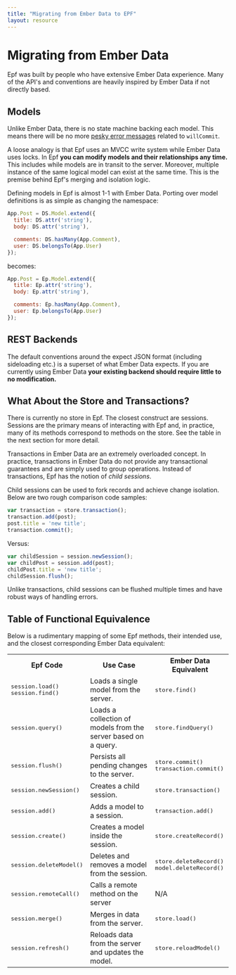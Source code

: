 ```yaml
---
title: "Migrating from Ember Data to EPF"
layout: resource
---
```


# Migrating from Ember Data

Epf was built by people who have extensive Ember Data experience. Many of the API's and conventions are heavily inspired by Ember Data if not directly based.

## Models

Unlike Ember Data, there is no state machine backing each model. This means there will be no more [pesky error messages](https://github.com/emberjs/data/issues/1024) related to `willCommit`.

A loose analogy is that Epf uses an MVCC write system while Ember Data uses locks. In Epf **you can modify models and their relationships any time.** This includes while models are in transit to the server. Moreover, multiple instance of the same logical model can exist at the same time. This is the premise behind Epf's merging and isolation logic.

Defining models in Epf is almost 1-1 with Ember Data. Porting over model definitions is as simple as changing the namespace:

```javascript
App.Post = DS.Model.extend({
  title: DS.attr('string'),
  body: DS.attr('string'),

  comments: DS.hasMany(App.Comment),
  user: DS.belongsTo(App.User)
});
```

becomes:

```javascript
App.Post = Ep.Model.extend({
  title: Ep.attr('string'),
  body: Ep.attr('string'),

  comments: Ep.hasMany(App.Comment),
  user: Ep.belongsTo(App.User)
});
```

## REST Backends

The default conventions around the expect JSON format (including sideloading etc.) is a superset of what Ember Data expects. If you are currently using Ember Data **your existing backend should require little to no modification.**

## What About the Store and Transactions?

There is currently no store in Epf. The closest construct are sessions. Sessions are the primary means of interacting with Epf and, in practice, many of its methods correspond to methods on the store. See the table in the next section for more detail.

Transactions in Ember Data are an extremely overloaded concept. In practice, transactions in Ember Data do not provide any transactional guarantees and are simply used to group operations. Instead of transactions, Epf has the notion of *child sessions*.

Child sessions can be used to fork records and achieve change isolation. Below are two rough comparison code samples:

```javascript
var transaction = store.transaction();
transaction.add(post);
post.title = 'new title';
transaction.commit();
```

Versus:

```javascript
var childSession = session.newSession();
var childPost = session.add(post);
childPost.title = 'new title';
childSession.flush();
```

Unlike transactions, child sessions can be flushed multiple times and have robust ways of handling errors.

## Table of Functional Equivalence

Below is a rudimentary mapping of some Epf methods, their intended use, and the closest corresponding Ember Data equivalent:


<table class="mappings">
<tr>
<th>Epf Code</th>
<th>Use Case</th>
<th>Ember Data Equivalent</th>
</tr>


<tr>
<td><pre>session.load()
session.find()</pre></td>
<td>Loads a single model from the server.</td>
<td><pre>store.find()</pre></td>
</tr>


<tr>
<td><pre>session.query()</pre></td>
<td>Loads a collection of models from the server based on a query.</td>
<td><pre>store.findQuery()</pre></td>
</tr>


<tr>
<td><pre>session.flush()</pre></td>
<td>Persists all pending changes to the server.</td>
<td><pre>store.commit()
transaction.commit()</pre></td>
</tr>


<tr>
<td><pre>session.newSession()</pre></td>
<td>Creates a child session.</td>
<td><pre>store.transaction()</pre></td>
</tr>


<tr>
<td><pre>session.add()</pre></td>
<td>Adds a model to a session.</td>
<td><pre>transaction.add()</pre></td>
</tr>


<tr>
<td><pre>session.create()</pre></td>
<td>Creates a model inside the session.</td>
<td><pre>store.createRecord()</pre></td>
</tr>


<tr>
<td><pre>session.deleteModel()</pre></td>
<td>Deletes and removes a model from the session.</td>
<td><pre>store.deleteRecord()
model.deleteRecord()</pre></td>
</tr>


<tr>
<td><pre>session.remoteCall()</pre></td>
<td>Calls a remote method on the server</td>
<td>N/A</td>
</tr>


<tr>
<td><pre>session.merge()</pre></td>
<td>Merges in data from the server.</td>
<td><pre>store.load()</pre></td>
</tr>


<tr>
<td><pre>session.refresh()</pre></td>
<td>Reloads data from the server and updates the model.</td>
<td><pre>store.reloadModel()</pre></td>
</tr>




</table>